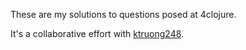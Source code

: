 These are my solutions to questions posed at 4clojure.

It's a collaborative effort with [ktruong248](https://github.com/ktruong248).